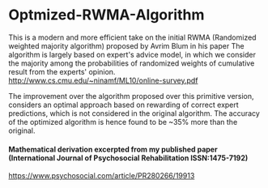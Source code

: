 # Optmized-RWMA-Algorithm

This is a modern and more efficient take on the initial RWMA (Randomized weighted majority algorithm) proposed by Avrim Blum in his paper 
The algorithm is largely based on expert's advice model, in which we consider the majority among the probabilities of randomized weights of cumulative result from the experts' opinion. http://www.cs.cmu.edu/~ninamf/ML10/online-survey.pdf

The improvement over the algorithm proposed over this primitive version, considers an optimal approach based on rewarding of correct expert predictions, which is not considered in the original algorithm. The accuracy of the optimized algorithm is hence found to be ~35% more than the original.

#### Mathematical derivation excerpted from my published paper (International Journal of Psychosocial Rehabilitation ISSN:1475-7192) 
https://www.psychosocial.com/article/PR280266/19913
